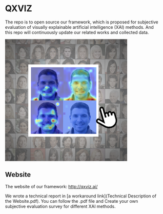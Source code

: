 # QXVIZ
The repo is to open source our framework, which is proposed for subjective evaluation of visually explainable artificial intelligence (XAI) methods.  And this repo will continuously update our related works and collected data.

![image text](IMG/logo.png)

## Website
The website of our framework: http://qxviz.ai/

We wrote a technical report in [a workaround link](Technical Description of the Website.pdf). You can follow the .pdf file and Create your own subjective evaluation survey for different XAI methods.


